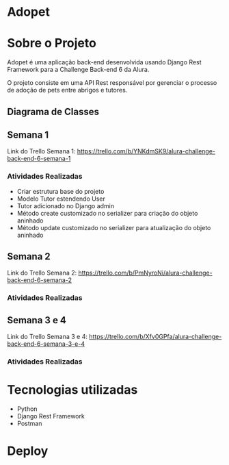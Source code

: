 # Adopet

# Sobre o Projeto

Adopet é uma aplicação back-end desenvolvida usando Django Rest Framework para a Challenge Back-end 6 da Alura.

O projeto consiste em uma API Rest responsável por gerenciar o processo de adoção de pets entre abrigos e tutores.

## Diagrama de Classes

## Semana 1

Link do Trello Semana 1: https://trello.com/b/YNKdmSK9/alura-challenge-back-end-6-semana-1

### Atividades Realizadas

- Criar estrutura base do projeto
- Modelo Tutor estendendo User
- Tutor adicionado no Django admin
- Método create customizado no serializer para criação do objeto aninhado
- Método update customizado no serializer para atualização do objeto aninhado

## Semana 2

Link do Trello Semana 2: https://trello.com/b/PmNyroNi/alura-challenge-back-end-6-semana-2

### Atividades Realizadas

## Semana 3 e 4

Link do Trello Semana 3 e 4: https://trello.com/b/Xfv0GPfa/alura-challenge-back-end-6-semana-3-e-4

### Atividades Realizadas

# Tecnologias utilizadas

- Python
- Django Rest Framework
- Postman

# Deploy
